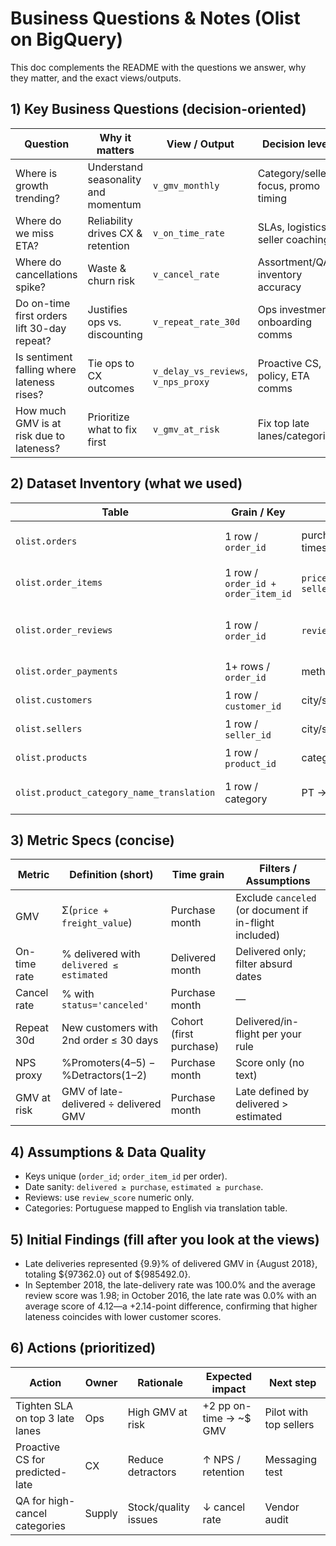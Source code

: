 # Business Questions & Notes (Olist on BigQuery)

This doc complements the README with the questions we answer, why they matter, and the exact views/outputs.

## 1) Key Business Questions (decision-oriented)

| Question | Why it matters | View / Output | Decision lever |
|---|---|---|---|
| Where is growth trending? | Understand seasonality and momentum | `v_gmv_monthly` | Category/seller focus, promo timing |
| Where do we miss ETA? | Reliability drives CX & retention | `v_on_time_rate` | SLAs, logistics, seller coaching |
| Where do cancellations spike? | Waste & churn risk | `v_cancel_rate` | Assortment/QA, inventory accuracy |
| Do on-time first orders lift 30-day repeat? | Justifies ops vs. discounting | `v_repeat_rate_30d` | Ops investment, onboarding comms |
| Is sentiment falling where lateness rises? | Tie ops to CX outcomes | `v_delay_vs_reviews`, `v_nps_proxy` | Proactive CS, policy, ETA comms |
| How much GMV is at risk due to lateness? | Prioritize what to fix first | `v_gmv_at_risk` | Fix top late lanes/categories |



## 2) Dataset Inventory (what we used)

| Table | Grain / Key | What it contains | Notes |
|---|---|---|---|
| `olist.orders` | 1 row / `order_id` | purchase/approved/delivered/estimated timestamps, status, `customer_id` | Delivery timing, cancellations |
| `olist.order_items` | 1 row / `order_id + order_item_id` | `price`, `freight_value`, `product_id`, `seller_id` | GMV, category, seller |
| `olist.order_reviews` | 1 row / `order_id` | `review_score` (1–5) | We use score only (language-agnostic) |
| `olist.order_payments` | 1+ rows / `order_id` | method, installments, value | Optional detail |
| `olist.customers` | 1 row / `customer_id` | city/state | Cohorts, geo cuts |
| `olist.sellers` | 1 row / `seller_id` | city/state | Lane analysis |
| `olist.products` | 1 row / `product_id` | category (PT) | Join to translation |
| `olist.product_category_name_translation` | 1 row / category | PT → English | English labels in charts |

## 3) Metric Specs (concise)

| Metric | Definition (short) | Time grain | Filters / Assumptions |
|---|---|---|---|
| GMV | Σ(`price + freight_value`) | Purchase month | Exclude `canceled` (or document if in-flight included) |
| On-time rate | % delivered with `delivered ≤ estimated` | Delivered month | Delivered only; filter absurd dates |
| Cancel rate | % with `status='canceled'` | Purchase month | — |
| Repeat 30d | New customers with 2nd order ≤ 30 days | Cohort (first purchase) | Delivered/in-flight per your rule |
| NPS proxy | %Promoters(4–5) − %Detractors(1–2) | Purchase month | Score only (no text) |
| GMV at risk | GMV of late-delivered ÷ delivered GMV | Purchase month | Late defined by delivered > estimated |

## 4) Assumptions & Data Quality

- Keys unique (`order_id`; `order_item_id` per order).  
- Date sanity: `delivered ≥ purchase`, `estimated ≥ purchase`.  
- Reviews: use `review_score` numeric only.  
- Categories: Portuguese mapped to English via translation table.  

## 5) Initial Findings (fill after you look at the views)

- Late deliveries represented {9.9}% of delivered GMV in {August 2018}, totaling ${97362.0} out of ${985492.0}. 
- In September 2018, the late-delivery rate was 100.0% and the average review score was 1.98; in October 2016, the late rate was 0.0% with an average score of 4.12—a +2.14-point difference, confirming that higher lateness coincides with lower customer scores.

## 6) Actions (prioritized)

| Action | Owner | Rationale | Expected impact | Next step |
|---|---|---|---|---|
| Tighten SLA on top 3 late lanes | Ops | High GMV at risk | +2 pp on-time → ~$<est> GMV | Pilot with top sellers |
| Proactive CS for predicted-late | CX | Reduce detractors | ↑ NPS / retention | Messaging test |
| QA for high-cancel categories | Supply | Stock/quality issues | ↓ cancel rate | Vendor audit |
